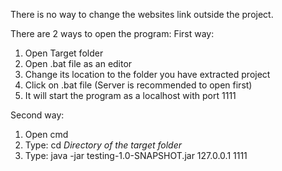 There is no way to change the websites link outside the project.

There are 2 ways to open the program:
First way:
1. Open Target folder 
2. Open .bat file as an editor
3. Change its location to the folder you have extracted project
4. Click on .bat file (Server is recommended to open first)
5. It will start the program as a localhost with port 1111

Second way:
1. Open cmd
2. Type: cd *Directory of the target folder*
3. Type: java -jar testing-1.0-SNAPSHOT.jar 127.0.0.1 1111

   
